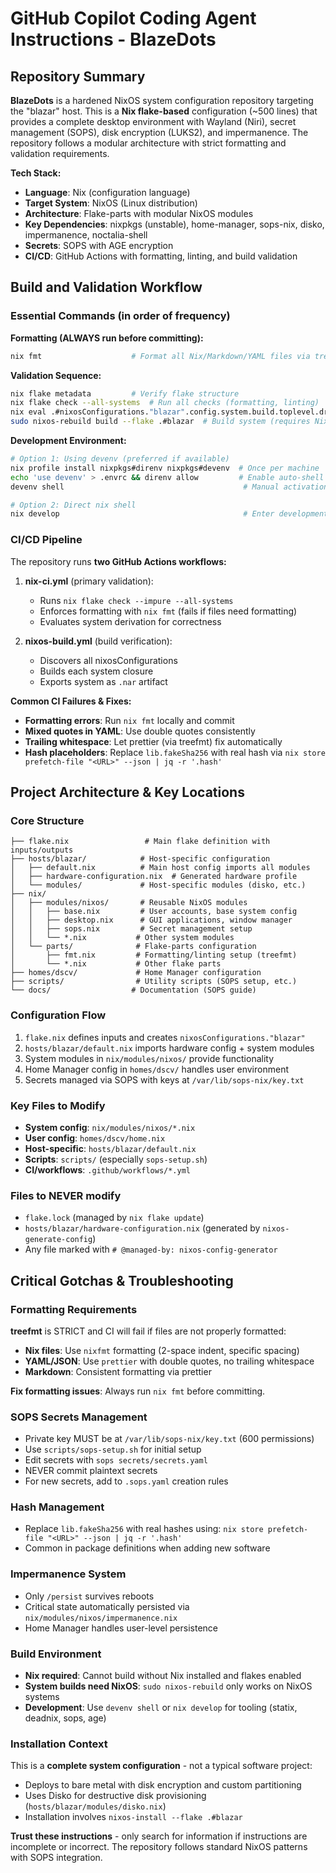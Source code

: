 # GitHub Copilot Coding Agent Instructions - BlazeDots

## Repository Summary

**BlazeDots** is a hardened NixOS system configuration repository targeting the "blazar" host. This is a **Nix flake-based** configuration (~500 lines) that provides a complete desktop environment with Wayland (Niri), secret management (SOPS), disk encryption (LUKS2), and impermanence. The repository follows a modular architecture with strict formatting and validation requirements.

**Tech Stack:**
- **Language**: Nix (configuration language)
- **Target System**: NixOS (Linux distribution)  
- **Architecture**: Flake-parts with modular NixOS modules
- **Key Dependencies**: nixpkgs (unstable), home-manager, sops-nix, disko, impermanence, noctalia-shell
- **Secrets**: SOPS with AGE encryption
- **CI/CD**: GitHub Actions with formatting, linting, and build validation

## Build and Validation Workflow

### Essential Commands (in order of frequency)

**Formatting (ALWAYS run before committing):**
```bash
nix fmt                    # Format all Nix/Markdown/YAML files via treefmt
```

**Validation Sequence:**
```bash
nix flake metadata         # Verify flake structure
nix flake check --all-systems  # Run all checks (formatting, linting)
nix eval .#nixosConfigurations."blazar".config.system.build.toplevel.drvPath  # Test evaluation
sudo nixos-rebuild build --flake .#blazar  # Build system (requires NixOS)
```

**Development Environment:**
```bash
# Option 1: Using devenv (preferred if available)
nix profile install nixpkgs#direnv nixpkgs#devenv  # Once per machine
echo 'use devenv' > .envrc && direnv allow         # Enable auto-shell
devenv shell                                        # Manual activation

# Option 2: Direct nix shell
nix develop                                         # Enter development shell
```

### CI/CD Pipeline

The repository runs **two GitHub Actions workflows:**

1. **nix-ci.yml** (primary validation):
   - Runs `nix flake check --impure --all-systems`
   - Enforces formatting with `nix fmt` (fails if files need formatting)
   - Evaluates system derivation for correctness

2. **nixos-build.yml** (build verification):
   - Discovers all nixosConfigurations
   - Builds each system closure
   - Exports system as `.nar` artifact

**Common CI Failures & Fixes:**
- **Formatting errors**: Run `nix fmt` locally and commit
- **Mixed quotes in YAML**: Use double quotes consistently  
- **Trailing whitespace**: Let prettier (via treefmt) fix automatically
- **Hash placeholders**: Replace `lib.fakeSha256` with real hash via `nix store prefetch-file "<URL>" --json | jq -r '.hash'`

## Project Architecture & Key Locations

### Core Structure
```
├── flake.nix                 # Main flake definition with inputs/outputs
├── hosts/blazar/            # Host-specific configuration
│   ├── default.nix          # Main host config imports all modules
│   ├── hardware-configuration.nix  # Generated hardware profile
│   └── modules/             # Host-specific modules (disko, etc.)
├── nix/
│   ├── modules/nixos/       # Reusable NixOS modules
│   │   ├── base.nix         # User accounts, base system config
│   │   ├── desktop.nix      # GUI applications, window manager
│   │   ├── sops.nix         # Secret management setup
│   │   └── *.nix           # Other system modules
│   └── parts/              # Flake-parts configuration
│       ├── fmt.nix         # Formatting/linting setup (treefmt)
│       └── *.nix           # Other flake parts
├── homes/dscv/             # Home Manager configuration
├── scripts/                # Utility scripts (SOPS setup, etc.)
└── docs/                  # Documentation (SOPS guide)
```

### Configuration Flow
1. `flake.nix` defines inputs and creates `nixosConfigurations."blazar"`
2. `hosts/blazar/default.nix` imports hardware config + system modules
3. System modules in `nix/modules/nixos/` provide functionality
4. Home Manager config in `homes/dscv/` handles user environment
5. Secrets managed via SOPS with keys at `/var/lib/sops-nix/key.txt`

### Key Files to Modify
- **System config**: `nix/modules/nixos/*.nix`
- **User config**: `homes/dscv/home.nix`  
- **Host-specific**: `hosts/blazar/default.nix`
- **Scripts**: `scripts/` (especially `sops-setup.sh`)
- **CI/workflows**: `.github/workflows/*.yml`

### Files to NEVER modify
- `flake.lock` (managed by `nix flake update`)
- `hosts/blazar/hardware-configuration.nix` (generated by `nixos-generate-config`)
- Any file marked with `# @managed-by: nixos-config-generator`

## Critical Gotchas & Troubleshooting

### Formatting Requirements
**treefmt** is STRICT and CI will fail if files are not properly formatted:
- **Nix files**: Use `nixfmt` formatting (2-space indent, specific spacing)
- **YAML/JSON**: Use `prettier` with double quotes, no trailing whitespace  
- **Markdown**: Consistent formatting via prettier

**Fix formatting issues**: Always run `nix fmt` before committing.

### SOPS Secrets Management
- Private key MUST be at `/var/lib/sops-nix/key.txt` (600 permissions)
- Use `scripts/sops-setup.sh` for initial setup
- Edit secrets with `sops secrets/secrets.yaml`
- NEVER commit plaintext secrets
- For new secrets, add to `.sops.yaml` creation rules

### Hash Management
- Replace `lib.fakeSha256` with real hashes using: `nix store prefetch-file "<URL>" --json | jq -r '.hash'`
- Common in package definitions when adding new software

### Impermanence System
- Only `/persist` survives reboots 
- Critical state automatically persisted via `nix/modules/nixos/impermanence.nix`
- Home Manager handles user-level persistence

### Build Environment
- **Nix required**: Cannot build without Nix installed and flakes enabled
- **System builds need NixOS**: `sudo nixos-rebuild` only works on NixOS systems  
- **Development**: Use `devenv shell` or `nix develop` for tooling (statix, deadnix, sops, age)

### Installation Context
This is a **complete system configuration** - not a typical software project:
- Deploys to bare metal with disk encryption and custom partitioning
- Uses Disko for destructive disk provisioning (`hosts/blazar/modules/disko.nix`)
- Installation involves `nixos-install --flake .#blazar`

**Trust these instructions** - only search for information if instructions are incomplete or incorrect. The repository follows standard NixOS patterns with SOPS integration.
